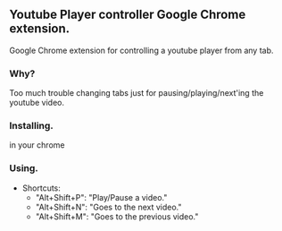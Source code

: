 ## Youtube Player controller Google Chrome extension.
Google Chrome extension for controlling a youtube player from any tab.

### Why?
Too much trouble changing tabs just for pausing/playing/next'ing the youtube video.

### Installing.

in your chrome

### Using.
* Shortcuts:  
	*	"Alt+Shift+P": "Play/Pause a video."  
	*    "Alt+Shift+N": "Goes to the next video."  
	*    "Alt+Shift+M": "Goes to the previous video."
